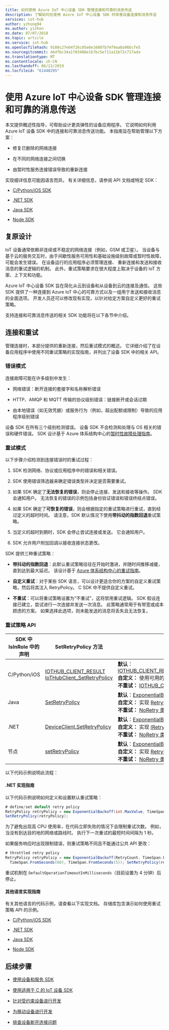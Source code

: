 ```yaml
---
title: 如何使用 Azure IoT 中心设备 SDK 管理连接和可靠的消息传送
description: 了解如何在使用 Azure IoT 中心设备 SDK 时改善设备连接和消息传送
services: iot-hub
author: yzhong94
ms.author: yizhon
ms.date: 07/07/2018
ms.topic: article
ms.service: iot-hub
ms.openlocfilehash: 9180c27e64f26c05e6e16007b74f9aa8a98bcfe5
ms.sourcegitcommit: d4dfbc34a1f03488e1b7bc5e711a11b72c717ada
ms.translationtype: MT
ms.contentlocale: zh-CN
ms.lasthandoff: 06/13/2019
ms.locfileid: "61440295"
---
```

# <a name="manage-connectivity-and-reliable-messaging-by-using-azure-iot-hub-device-sdks"></a>使用 Azure IoT 中心设备 SDK 管理连接和可靠的消息传送

本文提供概述性指导，可帮助设计更具弹性的设备应用程序。 它说明如何利用 Azure IoT 设备 SDK 中的连接和可靠消息传送功能。 本指南旨在帮助管理以下方案：

* 修复已删除的网络连接

* 在不同的网络连接之间切换

* 由暂时性服务连接错误导致的重新连接

实现细详信息可能因语言而异。 有关详细信息，请参阅 API 文档或特定 SDK：

* [C/Python/iOS SDK](https://github.com/azure/azure-iot-sdk-c)

* [.NET SDK](https://github.com/Azure/azure-iot-sdk-csharp/blob/master/iothub/device/devdoc/requirements/retrypolicy.md)

* [Java SDK](https://github.com/Azure/azure-iot-sdk-java/blob/master/device/iot-device-client/devdoc/requirement_docs/com/microsoft/azure/iothub/retryPolicy.md)

* [Node SDK](https://github.com/Azure/azure-iot-sdk-node/wiki/Connectivity-and-Retries#types-of-errors-and-how-to-detect-them)

## <a name="designing-for-resiliency"></a>复原设计

IoT 设备通常依赖非连续或不稳定的网络连接（例如，GSM 或卫星）。 当设备与基于云的服务交互时，由于间歇性服务可用性和基础设施级别故障或暂时性故障，可能会发生错误。 在设备运行的应用程序必须管理连接、 重新连接和发送和接收消息的重试逻辑的机制。 此外，重试策略要求在很大程度上取决于设备的 IoT 方案、上下文和功能。

Azure IoT 中心设备 SDK 旨在简化从云到设备和从设备到云的连接及通信。 这些 SDK 提供了一种连接到 Azure IoT 中心的可靠方式以及一组用于发送和接收消息的全面选项。 开发人员还可以修改现有实现，以针对给定方案自定义更好的重试策略。

支持连接和可靠消息传送的相关 SDK 功能将在以下各节中介绍。

## <a name="connection-and-retry"></a>连接和重试

管理连接时，本部分提供的重新连接，然后重试模式的概述。 它详细介绍了在设备应用程序中使用不同重试策略的实现指南，并列出了设备 SDK 中的相关 API。

### <a name="error-patterns"></a>错误模式

连接故障可能在许多级别中发生：

* 网络错误：断开连接的套接字和名称解析错误

* HTTP、AMQP 和 MQTT 传输的协议级别错误：链接断开或会话过期

* 由本地错误（如无效凭据）或服务行为（例如，超出配额或限制）导致的应用程序级别错误

设备 SDK 在所有三个级别检测错误。 设备 SDK 不会检测和处理与 OS 相关的错误和硬件错误。 SDK 设计基于 Azure 体系结构中心的[暂时性故障处理指南](/azure/architecture/best-practices/transient-faults#general-guidelines)。

### <a name="retry-patterns"></a>重试模式

以下步骤介绍检测到连接错误时的重试过程：

1. SDK 检测网络、协议或应用程序中的错误和相关错误。

2. SDK 使用错误筛选器来确定错误类型并决定是否需要重试。

3. 如果 SDK 确定了**无法恢复的错误**，则会停止连接、发送和接收等操作。 SDK 会通知用户。 无法恢复的错误的示例包括身份验证错误和错误终结点错误。

4. 如果 SDK 确定了**可恢复的错误**，则会根据指定的重试策略进行重试，直到经过定义的超时时间。  请注意，SDK 默认情况下使用**带抖动的指数回退**重试策略。
5. 当定义的超时到期时，SDK 会停止尝试连接或发送。 它会通知用户。

6. SDK 允许用户附加回调以接收连接状态更改。

SDK 提供三种重试策略：

* **带抖动的指数回退**：此默认重试策略往往在开始时激进，并随时间推移减缓，直到达到最大延迟。 该设计基于 [Azure 体系结构中心的重试指南](https://docs.microsoft.com/azure/architecture/best-practices/retry-service-specific)。 

* **自定义重试**：对于某些 SDK 语言，可以设计更适合你的方案的自定义重试策略，然后将其注入 RetryPolicy。 C SDK 中不提供自定义重试。

* **不重试**：可以将重试策略设置为“不重试”，这将禁用重试逻辑。 SDK 假设连接已建立，尝试进行一次连接并发送一次消息。 此策略通常用于有带宽或成本顾虑的方案。 如果选择此选项，则未能发送的消息将丢失且无法恢复。

### <a name="retry-policy-apis"></a>重试策略 API

   | SDK 中 IsInRole 中的声明 | SetRetryPolicy 方法 | 策略实现 | 实施指南 |
   |-----|----------------------|--|--|
   |  C/Python/iOS  | [IOTHUB_CLIENT_RESULT IoTHubClient_SetRetryPolicy](https://github.com/Azure/azure-iot-sdk-c/blob/2018-05-04/iothub_client/inc/iothub_client.h#L188)        | **默认**：[IOTHUB_CLIENT_RETRY_EXPONENTIAL_BACKOFF](https://github.com/Azure/azure-iot-sdk-c/blob/master/doc/connection_and_messaging_reliability.md#connection-retry-policies)<BR>**自定义：** 使用可用的 [retryPolicy](https://github.com/Azure/azure-iot-sdk-c/blob/master/doc/connection_and_messaging_reliability.md#connection-retry-policies)<BR>**不重试：** [IOTHUB_CLIENT_RETRY_NONE](https://github.com/Azure/azure-iot-sdk-c/blob/master/doc/connection_and_messaging_reliability.md#connection-retry-policies)  | [C/Python/iOS 实现](https://github.com/Azure/azure-iot-sdk-c/blob/master/doc/connection_and_messaging_reliability.md#)  |
   | Java| [SetRetryPolicy](https://docs.microsoft.com/java/api/com.microsoft.azure.sdk.iot.device.deviceclientconfig.setretrypolicy?view=azure-java-stable)        | **默认**：[ExponentialBackoffWithJitter 类](https://github.com/Azure/azure-iot-sdk-java/blob/master/device/iot-device-client/src/main/java/com/microsoft/azure/sdk/iot/device/transport/NoRetry.java)<BR>**自定义：** 实现 [RetryPolicy 接口](https://github.com/Azure/azure-iot-sdk-java/blob/master/device/iot-device-client/src/main/java/com/microsoft/azure/sdk/iot/device/transport/RetryPolicy.java)<BR>**不重试：** [NoRetry 类](https://github.com/Azure/azure-iot-sdk-java/blob/master/device/iot-device-client/src/main/java/com/microsoft/azure/sdk/iot/device/transport/NoRetry.java)  | [Java 实现](https://github.com/Azure/azure-iot-sdk-java/blob/master/device/iot-device-client/devdoc/requirement_docs/com/microsoft/azure/iothub/retryPolicy.md) |
   | .NET| [DeviceClient.SetRetryPolicy](/dotnet/api/microsoft.azure.devices.client.deviceclient.setretrypolicy?view=azure-dotnet) | **默认**：[ExponentialBackoff 类](/dotnet/api/microsoft.azure.devices.client.exponentialbackoff?view=azure-dotnet)<BR>**自定义：** 实现 [IRetryPolicy 接口](https://docs.microsoft.com/dotnet/api/microsoft.azure.devices.client.iretrypolicy?view=azure-dotnet)<BR>**不重试：** [NoRetry 类](/dotnet/api/microsoft.azure.devices.client.noretry?view=azure-dotnet) | [C# 实现](https://github.com/Azure/azure-iot-sdk-csharp) | |
   | 节点| [setRetryPolicy](/javascript/api/azure-iot-device/client?view=azure-iot-typescript-latest) | **默认**：[ExponentialBackoffWithJitter 类](/javascript/api/azure-iot-common/exponentialbackoffwithjitter?view=azure-iot-typescript-latest)<BR>**自定义：** 实现 [RetryPolicy 接口](/javascript/api/azure-iot-common/retrypolicy?view=azure-iot-typescript-latest)<BR>**不重试：** [NoRetry 类](/javascript/api/azure-iot-common/noretry?view=azure-iot-typescript-latest) | [Node 实现](https://github.com/Azure/azure-iot-sdk-node/wiki/Connectivity-and-Retries#types-of-errors-and-how-to-detect-them) |

以下代码示例说明此流程：

#### <a name="net-implementation-guidance"></a>.NET 实现指南

以下代码示例说明如何定义和设置默认重试策略：

   ```csharp
   # define/set default retry policy
   RetryPolicy retryPolicy = new ExponentialBackoff(int.MaxValue, TimeSpan.FromMilliseconds(100), TimeSpan.FromSeconds(10), TimeSpan.FromMilliseconds(100));
   SetRetryPolicy(retryPolicy);
   ```

为了避免出现高 CPU 使用率，在代码立即失败的情况下会限制重试次数。 例如，当没有到达目的地的网络或路线时。 执行下一次重试的最短时间间隔为 1 秒。

如果服务响应时出现限制错误，则重试策略不同且不能通过公共 API 更改：

   ```csharp
   # throttled retry policy
   RetryPolicy retryPolicy = new ExponentialBackoff(RetryCount, TimeSpan.FromSeconds(10), 
     TimeSpan.FromSeconds(60), TimeSpan.FromSeconds(5)); SetRetryPolicy(retryPolicy);
   ```

重试机制在 `DefaultOperationTimeoutInMilliseconds`（目前设置为 4 分钟）后停止。

#### <a name="other-languages-implementation-guidance"></a>其他语言实现指南

有关其他语言的代码示例，请查看以下实现文档。 存储库包含演示如何使用重试策略 API 的示例。

* [C/Python/iOS SDK](https://github.com/azure/azure-iot-sdk-c)

* [.NET SDK](https://github.com/Azure/azure-iot-sdk-csharp/blob/master/iothub/device/devdoc/requirements/retrypolicy.md)

* [Java SDK](https://github.com/Azure/azure-iot-sdk-java/blob/master/device/iot-device-client/devdoc/requirement_docs/com/microsoft/azure/iothub/retryPolicy.md)

* [Node SDK](https://github.com/Azure/azure-iot-sdk-node/wiki/Connectivity-and-Retries#types-of-errors-and-how-to-detect-them)

## <a name="next-steps"></a>后续步骤

* [使用设备和服务 SDK](./iot-hub-devguide-sdks.md)

* [使用适用于 C 的 IoT 设备 SDK](./iot-hub-device-sdk-c-intro.md)

* [针对受约束设备进行开发](./iot-hub-devguide-develop-for-constrained-devices.md)

* [为移动设备进行开发](./iot-hub-how-to-develop-for-mobile-devices.md)

* [排查设备断开连接问题](iot-hub-troubleshoot-connectivity.md)